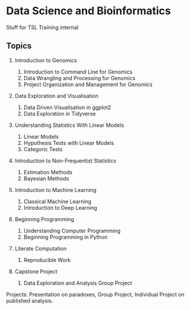 # Data Science and Bioinformatics 

Stuff for TSL Training internal

## Topics

1. Introduction to Genomics
   1. Introduction to Command Line for Genomics
   2. Data Wrangling and Processing for Genomics
   3. Project Organization and Management for Genomics

2. Data Exploration and Visualisation
   1. Data Driven Visualisation in ggplot2
   2. Data Exploration in Tidyverse
  
3. Understanding Statistics With Linear Models
   1. Linear Models
   2. Hypothesis Tests with Linear Models
   3. Categoric Tests
   
4. Introduction to Non-Frequentist Statistics
   1. Estimation Methods
   2. Bayesian Methods

5. Introduction to Machine Learning
   1. Classical Machine Learning
   3. Introduction to Deep Learning

6. Beginning Programming
   1. Understanding Computer Programming
   2. Beginning Programming in Python

7. Literate Computation
   1. Reproducible Work

8. Capstone Project
   1. Data Exploration and Analysis Group Project
   
Projects: Presentation on paradoxes, Group Project, Individual Project on published analysis.
